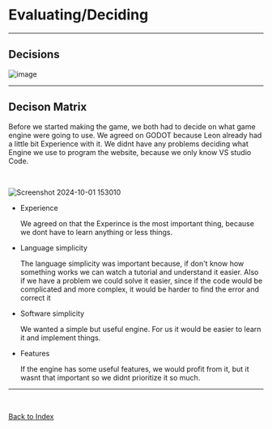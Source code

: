# Evaluating/Deciding

<hr>

## Decisions 

![image](https://github.com/Fabiano2007/TicTacToe-Project/assets/142780434/fcbabdcf-f23a-43a4-bea3-9a9aaba31b0d)

<hr>

## Decison Matrix 

Before we started making the game, we both had to decide on what game engine were going to use. We agreed on GODOT because Leon already had a little bit Experience with it. We didnt have any problems deciding what Engine we use to program the website, because we only know VS studio Code.

<br>

![Screenshot 2024-10-01 153010](https://github.com/user-attachments/assets/06088f5c-2d4e-4ff9-9e17-6284ec8c3fdb)


<ul>
<li>Experience</li>
<p>We agreed on that the Experince is the most important thing, because we dont have to learn anything or less things. </p>
  
<li>Language simplicity</li>
<p>The language simplicity was important because, if don't know how something works we can watch a tutorial and understand it easier. Also if we have a problem we could solve it easier, since if the code would be complicated and more complex, it would be harder to find the error and correct it</p>

<li>Software simplicity</li>
<p> We wanted a simple but useful engine. For us it would be easier to learn it and implement things.</p>

<li>Features</li>
<p>If the engine has some useful features, we would profit from it, but it wasnt that important so we didnt prioritize it so much.</p></p>

</ul>



  
<hr>

<br>

[Back to Index](README.md)

